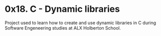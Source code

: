 # 0x18. C - Dynamic libraries

Project used to learn how to create and use dynamic libraries in C during
Software Engeneering studies at ALX Holberton School.

